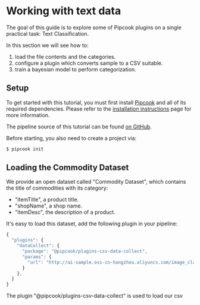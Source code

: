 # Working with text data

The goal of this guide is to explore some of Pipcook plugins on a single practical task: Text Classification.

In this section we will see how to:

1. load the file contents and the categories.
2. configure a plugin which converts sample to a CSV suitable.
3. train a bayesian model to perform categorization.

## Setup

To get started with this tutorial, you must first install [Pipcook][] and all of its required dependencies. Please refer to the [installation instructions](../INSTALL.md) page for more information.

The pipeline source of this tutorial can be found [on GitHub](https://github.com/alibaba/pipcook/blob/master/example/pipelines/text-bayes-classification.json).

Before starting, you also need to create a project via:

```sh
$ pipcook init
```

## Loading the Commodity Dataset

We provide an open dataset called "Commodity Dataset", which contains the title of commodities with its category:

- "itemTitle", a product title.
- "shopName", a shop name.
- "itemDesc", the description of a product.

It's easy to load this dataset, add the following plugin in your pipeline:

```js
{
  "plugins": {
    "dataCollect": {
      "package": "@pipcook/plugins-csv-data-collect",
      "params": {
        "url": "http://ai-sample.oss-cn-hangzhou.aliyuncs.com/image_classification/datasets/textClassification.zip"
      }
    },
  }
}
```

The plugin "@pipcook/plugins-csv-data-collect" is used to load our csv

[Pipcook]: https://github.com/alibaba/pipcook
